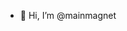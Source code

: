 - 👋 Hi, I’m @mainmagnet
<!---
mainmagnet/mainmagnet is a ✨ special ✨ repository because its `README.md` (this file) appears on your GitHub profile.
You can click the Preview link to take a look at your changes.
--->
